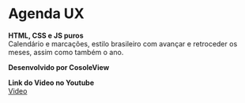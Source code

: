 # Agenda UX
**HTML, CSS e JS puros**<br/>
Calendário e marcações, estilo brasileiro com avançar e retroceder os meses, assim como também o ano.<br/>

**Desenvolvido por CosoleView**<br/>

**Link do Video no Youtube**<br/>
[Video](https://youtu.be/aKXxrsEWcRY)
